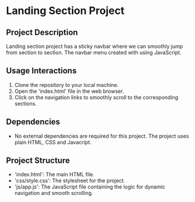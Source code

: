 # Landing Section Project

## Project Description
Landing section project has a sticky navbar where we can smoothly jump from section to section. The navbar menu created with using JavaScript.

## Usage Interactions
1. Clone the repository to your local machine.
2. Open the 'index.html' file in the web browser.
3. Click on the navigation links to smoothly scroll to the corresponding sections.

## Dependencies
- No external dependencies are required for this project. The project uses plain HTML, CSS and Javacript.

## Project Structure
- 'index.html': The main HTML file.
- 'css/style.css': The stylesheet for the project.
- 'js/app.js': The JavaScript file containing the logic for dynamic navigation and smooth scrolling.

